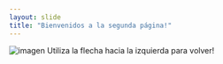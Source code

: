```yaml
---
layout: slide
title: "Bienvenidos a la segunda página!"
---
```

![imagen](https://www.google.com/imgres?imgurl=https%3A%2F%2Fblog.desdelinux.net%2Fwp-content%2Fuploads%2F2019%2F02%2Frstudio-og.png&imgrefurl=https%3A%2F%2Fblog.desdelinux.net%2Frstudio-un-ide-para-el-lenguaje-de-programacion-r-en-linux%2F&tbnid=ylCqIN3ZKoOWKM&vet=12ahUKEwjs65H9tpn0AhVIB98KHcYlAmsQMygAegUIARDKAQ..i&docid=gmg9whF0SYXmWM&w=830&h=311&itg=1&q=Rstudio&ved=2ahUKEwjs65H9tpn0AhVIB98KHcYlAmsQMygAegUIARDKAQ)
Utiliza la flecha hacia la izquierda para volver!
